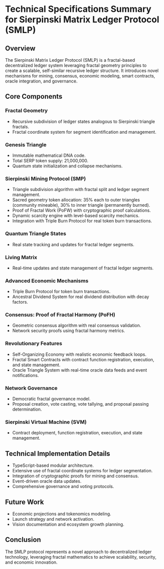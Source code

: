 # Technical Specifications Summary for Sierpinski Matrix Ledger Protocol (SMLP)

## Overview
The Sierpinski Matrix Ledger Protocol (SMLP) is a fractal-based decentralized ledger system leveraging fractal geometry principles to create a scalable, self-similar recursive ledger structure. It introduces novel mechanisms for mining, consensus, economic modeling, smart contracts, oracle integration, and governance.

## Core Components

### Fractal Geometry
- Recursive subdivision of ledger states analogous to Sierpinski triangle fractals.
- Fractal coordinate system for segment identification and management.

### Genesis Triangle
- Immutable mathematical DNA code.
- Total SERP token supply: 21,000,000.
- Quantum state initialization and collapse mechanisms.

### Sierpinski Mining Protocol (SMP)
- Triangle subdivision algorithm with fractal split and ledger segment management.
- Sacred geometry token allocation: 35% each to outer triangles (community mineable), 30% to inner triangle (permanently burned).
- Proof of Fractal Work (PoFW) with cryptographic proof calculations.
- Dynamic scarcity engine with level-based scarcity mechanics.
- Integration with Triple Burn Protocol for real token burn transactions.

### Quantum Triangle States
- Real state tracking and updates for fractal ledger segments.

### Living Matrix
- Real-time updates and state management of fractal ledger segments.

### Advanced Economic Mechanisms
- Triple Burn Protocol for token burn transactions.
- Ancestral Dividend System for real dividend distribution with decay factors.

### Consensus: Proof of Fractal Harmony (PoFH)
- Geometric consensus algorithm with real consensus validation.
- Network security proofs using fractal harmony metrics.

### Revolutionary Features
- Self-Organizing Economy with realistic economic feedback loops.
- Fractal Smart Contracts with contract function registration, execution, and state management.
- Oracle Triangle System with real-time oracle data feeds and event notifications.

### Network Governance
- Democratic fractal governance model.
- Proposal creation, vote casting, vote tallying, and proposal passing determination.

### Sierpinski Virtual Machine (SVM)
- Contract deployment, function registration, execution, and state management.

## Technical Implementation Details

- TypeScript-based modular architecture.
- Extensive use of fractal coordinate systems for ledger segmentation.
- Integration of cryptographic proofs for mining and consensus.
- Event-driven oracle data updates.
- Comprehensive governance and voting protocols.

## Future Work

- Economic projections and tokenomics modeling.
- Launch strategy and network activation.
- Vision documentation and ecosystem growth planning.

## Conclusion

The SMLP protocol represents a novel approach to decentralized ledger technology, leveraging fractal mathematics to achieve scalability, security, and economic innovation.
